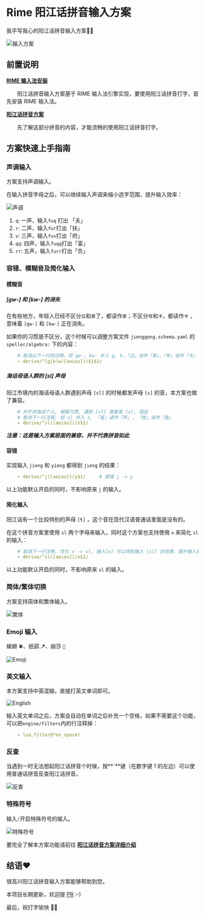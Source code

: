 # Rime 阳江话拼音输入方案

我手写我心的阳江话拼音输入方案🫶🏻

![输入方案](./images/jienggongwaa.png)



## 前置说明

**[RIME 输入法安装](https://lumen01.github.io/jienggongwaa/01.rime-installation.html)**

　　阳江话拼音输入方案基于 RIME 输入法引擎实现，要使用阳江话拼音打字，首先安装 RIME 输入法。

**[阳江话拼音方案](https://lumen01.github.io/jienggongwaa/03.jienggongwaa-pingjam.html)**

　　先了解这部分拼音的内容，才能流畅的使用阳江话拼音打字。

## 方案快速上手指南

### 声调输入

方案支持声调输入。

在输入拼音字母之后，可以继续输入声调来缩小选字范围，提升输入效率：

![声调](./images/tones.gif)

1. `q`: 一声，输入`fuq` 打出 「夫」
2. `r`: 二声，输入`fur`打出「扶」
3. `v`: 三声，输入`fuv`打出「府」
4. `qq`: 四声，输入`fuqq`打出「富」
5. `rr`: 五声，输入`furr`打出「负」

### 容错、模糊音及简化输入

#### 模糊音

##### [gw-] 和 [kw-] 的消失

在有些地方，年轻人已经不区分`瓜`和`家`了，都读作`家`；不区分`夸`和`卡`，都读作`卡`  ，意味着 `[gw-]` 和 `[kw-]` 正在消失。

如果你的习惯是不区分，这个时候可以调整方案文件 `jienggong.schema.yaml` 的 `speller/algebra:` 下的内容：

```yaml
    # 取消以下一行的注释，将 gw-, kw- 并入 g, k，「瓜」读作「家」，「夸」读作「卡」
    - derive/^(g|k)w([aeiou])/$1$2/
```

##### 海话母语人群的 [sl]  声母

阳江市境内的海话母语人群遇到声母 `[sl]` 的时候都发声母 `[s]` 的音，本方案也做了兼容。

```yaml
    # 对于讲海话个人, 根据习惯, 遇到 [sl] 音都发 [s], 因此
    # 取消下一行注释, 将 sl 并入 s, 「星」读作「声」, 「姓」读作「胜」
    - derive/^sl([aeiou])/s$1/
```

***注意：这是输入方案层面的兼容，并不代表拼音如此***

#### 容错

实现输入 `jieng` 和 `yieng` 都得到 `jieng` 的结果：

```yaml
    - derive/^j([aeiou])/y$1/     # 容错 j -> y
```

以上功能默认开启的同时，不影响原来 `j` 的输入。

#### 简化输入

阳江话有一个比较特别的声母 `[ɬ]` ，这个音在现代汉语普通话里面是没有的。

在这个拼音方案里使用 `sl` 两个字母来输入，同时这个方案也支持使用 `x` 来简化 `sl` 的输入：

```yaml
    # 取消下一行注释, 优化 x -> sl, 输入[x] 可以得到输入 [sl] 的效果，提升输入效率
    - derive/^sl([aeiou])/x$1/
```

以上功能默认开启的同时，不影响原来 `sl` 的输入。

### 简体/繁体切换

方案支持简体和繁体输入。

![繁体](./images/simp_trad.gif)

### Emoji 输入

蠄蟧 `🕷️`、纸鹞 `🪁`、崩莎 `🦋`

![Emoji](./images/emoji.gif)

### 英文输入

本方案支持中英混输，直接打英文单词即可。

![English](./images/english.gif)

输入英文单词之后，方案会自动在单词之后补充一个空格，如果不需要这个功能，可以把`engine/filters`内的行注释掉：

```yaml
    - lua_filter@*en_spacer
```

### 反查

当遇到一时无法想起阳江话拼音个时候，按**`**键（在数字键 1 的左边）可以使用普通话拼音反查阳江话拼音。

![反查](./images/reverse_lookup.gif)

### 特殊符号

输入`/`开启特殊符号的输入。

![特殊符号](./images/icons.gif)

要完全了解本方案功能请前往 **[阳江话拼音方案详细介绍](https://lumen01.github.io/jienggongwaa/04.rime-jienggongwaa-details.html)** 

## 结语❤️

很高兴阳江话拼音输入方案能够帮助到您。

本项目长期更新，欢迎提 [PR](https://github.com/Lumen01/rime-jienggong-cantonese/pulls) :-)

最后，祝打字愉快 🫶🏻

